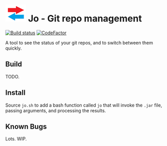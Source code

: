 # ![logo](logo.png) Jo - Git repo management

[![Build status](https://ci.appveyor.com/api/projects/status/github/cschladetsch/jo?svg=true)](https://ci.appveyor.com/project/cschladetsch/jo)
[![CodeFactor](https://www.codefactor.io/repository/github/cschladetsch/jo/badge)](https://www.codefactor.io/repository/github/cschladetsch/jo)

A tool to see the status of your git repos, and to switch between them quickly.

## Build
TODO.

## Install
Source `jo.sh` to add a bash function called `jo` that will invoke the `.jar` file, passing arguments, and processing the results.

## Known Bugs
Lots. WIP.

